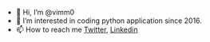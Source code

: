 - 👋 Hi, I’m @vimm0
- 👀 I’m interested in coding python application since 2016.
- 📫 How to reach me [Twitter](https://twitter.com/vimm0), [Linkedin](https://www.linkedin.com/in/sandesh-rana-12783611a/)

<!---
vimm0/vimm0 is a ✨ special ✨ repository because its `README.md` (this file) appears on your GitHub profile.
You can click the Preview link to take a look at your changes.
--->

